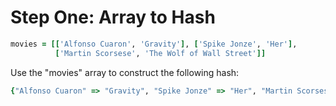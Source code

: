 # Step One: Array to Hash

```ruby
movies = [['Alfonso Cuaron', 'Gravity'], ['Spike Jonze', 'Her'], 
          ['Martin Scorsese', 'The Wolf of Wall Street']]
```

Use the "movies" array to construct the following hash:

```ruby
{"Alfonso Cuaron" => "Gravity", "Spike Jonze" => "Her", "Martin Scorsese" => "The Wolf of Wall Street"}
